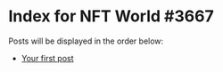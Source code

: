 # Index for NFT World #3667
Posts will be displayed in the order below:

- [Your first post](./001-first.md)

